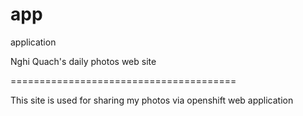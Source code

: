 app
===

application

Nghi Quach's daily photos web site

=======================================

This site is used for sharing my photos via openshift web application
